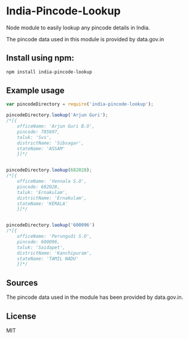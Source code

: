 India-Pincode-Lookup
====================

Node module to easily lookup any pincode details in India.

The pincode data used in this module is provided by data.gov.in

## Install using npm:

``` bash
npm install india-pincode-lookup
```

## Example usage

```javascript
var pincodeDirectory = require('india-pincode-lookup');

pincodeDirectory.lookup('Arjun Guri');
/*[{ 
	officeName: 'Arjun Guri B.O',
	pincode: 785697,
	taluk: 'Svs',
	districtName: 'Sibsagar',
	stateName: 'ASSAM' 
	}]*/


pincodeDirectory.lookup(682028);
/*[{
	officeName: 'Vennala S.O',
	pincode: 682028,
	taluk: 'Ernakulam',
	districtName: 'Ernakulam',
	stateName: 'KERALA'
	}]*/


pincodeDirectory.lookup('600096')
/*[{
	officeName: 'Perungudi S.O',
	pincode: 600096,
	taluk: 'Saidapet',
	districtName: 'Kanchipuram',
	stateName: 'TAMIL NADU'
	}]*/
```

## Sources

The pincode data used in the module has been provided by data.gov.in.


## License

MIT